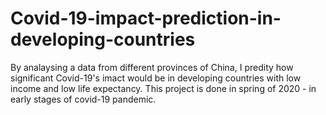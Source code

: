 # Covid-19-impact-prediction-in-developing-countries
By analaysing a data from different provinces of China, I predity how significant Covid-19's imact would be in developing countries with low income and low life expectancy. This project is done in spring of 2020 - in early stages of covid-19 pandemic.
